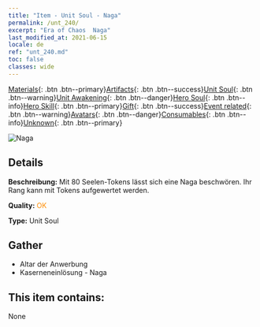 ```yaml
---
title: "Item - Unit Soul - Naga"
permalink: /unt_240/
excerpt: "Era of Chaos  Naga"
last_modified_at: 2021-06-15
locale: de
ref: "unt_240.md"
toc: false
classes: wide
---
```

 [Materials](/ItemsDE/){: .btn .btn--primary}[Artifacts](/ItemsDE/Artifacts/){: .btn .btn--success}[Unit Soul](/ItemsDE/UnitSoul/){: .btn .btn--warning}[Unit Awakening](/ItemsDE/UnitAwakening/){: .btn .btn--danger}[Hero Soul](/ItemsDE/HeroSoul/){: .btn .btn--info}[Hero Skill](/ItemsDE/HeroSkill/){: .btn .btn--primary}[Gift](/ItemsDE/Gift/){: .btn .btn--success}[Event related](/ItemsDE/Events/){: .btn .btn--warning}[Avatars](/ItemsDE/Avatars/){: .btn .btn--danger}[Consumables](/ItemsDE/Consumables/){: .btn .btn--info}[Unknown](/ItemsDE/Unknown/){: .btn .btn--primary}

 ![Naga](/images/u/ti_shenv.jpg)

## Details
 **Beschreibung:** Mit 80 Seelen-Tokens lässt sich eine Naga beschwören. Ihr Rang kann mit Tokens aufgewertet werden.

 **Quality:** <span style="color: #FF8C00">OK</span>

 **Type:** Unit Soul

## Gather

*    Altar der Anwerbung 
*    Kaserneneinlösung - Naga 

## This item contains:

  None


